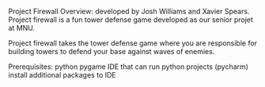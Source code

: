 Project Firewall
Overview:
developed by Josh Williams and Xavier Spears. Project firewall is a fun tower defense game developed as our senior projet at MNU.

Project firewall takes the tower defense game where you are responsible for building towers to defend your base against waves of enemies.

Prerequisites:
python
pygame 
IDE that can run python projects (pycharm)
install additional packages to IDE 
